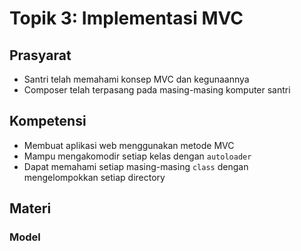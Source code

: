 # Topik 3: Implementasi MVC

## Prasyarat
- Santri telah memahami konsep MVC dan kegunaannya
- Composer telah terpasang pada masing-masing komputer santri

## Kompetensi
- Membuat aplikasi web menggunakan metode MVC
- Mampu mengakomodir setiap kelas dengan `autoloader`
- Dapat memahami setiap masing-masing `class` dengan mengelompokkan setiap directory

## Materi

### Model
